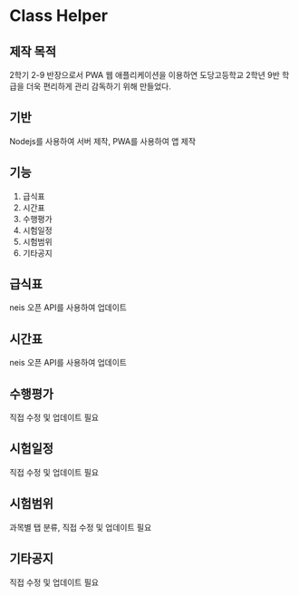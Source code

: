 Class Helper
================
## 제작 목적
2학기 2-9 반장으로서 PWA 웹 애플리케이션을 이용하연 도당고등학교 2학년 9반 학급을 더욱 편리하게 관리 감독하기 위해 만들었다.

## 기반
Nodejs를 사용하여 서버 제작, PWA를 사용하여 앱 제작

## 기능
1. 급식표
2. 시간표
3. 수행평가
4. 시험일정
5. 시험범위
6. 기타공지

## 급식표
neis 오픈 API를 사용하여 업데이트

## 시간표
neis 오픈 API를 사용하여 업데이트

## 수행평가
직접 수정 및 업데이트 필요

## 시험일정
직접 수정 및 업데이트 필요

## 시험범위
과목별 탭 분류, 직접 수정 및 업데이트 필요

## 기타공지
직접 수정 및 업데이트 필요